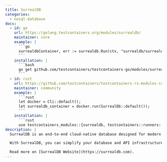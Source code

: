 ```yaml
---
title: SurrealDB
categories:
  - nosql-database
docs:
  - id: go
    url: https://golang.testcontainers.org/modules/surrealdb/
    maintainer: core
    example: |
      ```go
      surrealdbContainer, err := surrealdb.Run(ctx, "surrealdb/surrealdb:v1.1.1")
      ```
    installation: |
      ```bash
      go get github.com/testcontainers/testcontainers-go/modules/surrealdb
      ```
  - id: rust
    url: https://github.com/testcontainers/testcontainers-rs-modules-community
    maintainer: community
    example: |
      ```rust
      let docker = Cli::default();
      let surrealdb_container = docker.run(SurrealDb::default());
      ```
    installation: |
      ```rust
      use testcontainers_modules::{surrealdb, testcontainers::runners::SyncRunner};
description: |
  SurrealDB is an end-to-end cloud-native database designed for modern applications, including web, mobile, serverless, Jamstack, backend, and traditional applications.

  With SurrealDB, you can simplify your database and API infrastructure, reduce development time, and build secure, performant apps quickly and cost-effectively.

  Read more on [SurrealDB Website](https://surrealdb.com).
---
```

